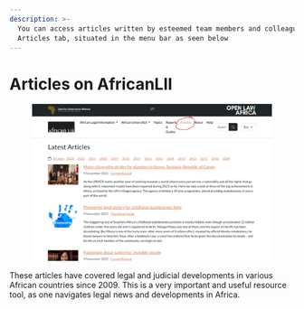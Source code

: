 ```yaml
---
description: >-
  You can access articles written by esteemed team members and colleagues on the
  Articles tab, situated in the menu bar as seen below
---
```


# Articles on AfricanLII

<figure><img src=".gitbook/assets/ghalii--AL 7.png" alt=""><figcaption></figcaption></figure>

These articles have covered legal and judicial developments in various African countries since 2009. This is a very important and useful resource tool, as one navigates legal news and developments in Africa.  &#x20;